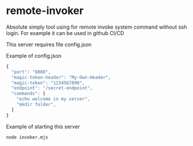 # remote-invoker
Absolute simply tool using for remote invoke system command without ssh login. For example it can be used in github CI/CD


This server requires file config.json

Example of config.json

```javascript
{
  "port": "8080",
  "magic-token-header": "My-Own-Header",
  "magic-token": "1234567890",
  "endpoint": "/secret-endpoint",
  "commands": [
    "echo welcome in my server",
    "mkdir folder",
  ]
}

```

Example of starting this server

```
node invoker.mjs
```
